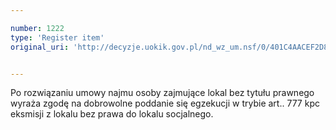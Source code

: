 ```yaml
---

number: 1222
type: 'Register item'
original_uri: 'http://decyzje.uokik.gov.pl/nd_wz_um.nsf/0/401C4AACEF2D8DBCC125735300433EF8?OpenDocument'


---
```


Po rozwiązaniu umowy najmu osoby zajmujące lokal bez tytułu prawnego wyraża zgodę na dobrowolne poddanie się egzekucji w trybie art.. 777 kpc eksmisji z lokalu bez prawa do lokalu socjalnego.
